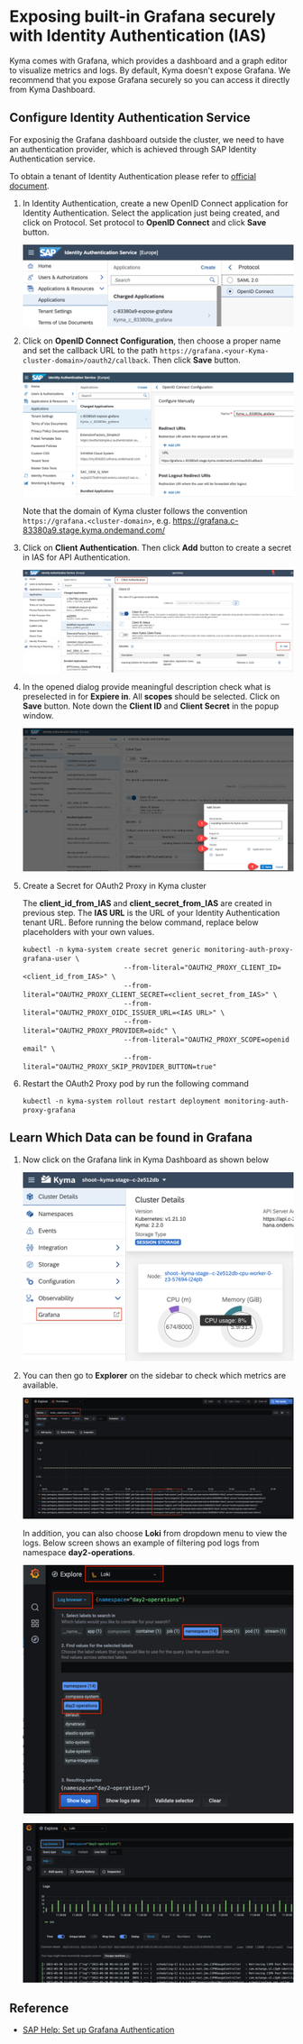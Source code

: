# Exposing built-in Grafana securely with Identity Authentication (IAS)

Kyma comes with Grafana, which provides a dashboard and a graph editor to visualize metrics and logs. By default, Kyma doesn't expose Grafana. We recommend that you expose Grafana securely so you can access it directly from Kyma Dashboard. 

## Configure Identity Authentication Service

For exposinig the Grafana dashboard outside the cluster, we need to have an authentication provider, which is achieved through SAP Identity Authentication service.

To obtain a tenant of Identity Authentication please refer to [official document](https://help.sap.com/docs/IDENTITY_AUTHENTICATION/6d6d63354d1242d185ab4830fc04feb1/93160ebd2dcb40e98aadcbb9a970f2b9.html#getting-a-tenant).

1. In Identity Authentication, create a new OpenID Connect application for Identity Authentication. Select the application just being created, and click on Protocol. Set protocol to **OpenID Connect** and click **Save** button.

   ![](images/ias_switch_to_openid.png)

1. Click on **OpenID Connect Configuration**,  then choose a proper name and set the callback URL to the path `https://grafana.<your-Kyma-cluster-domain>/oauth2/callback`. Then click **Save** button. 

   ![](images/ias_callback_url.png)

   Note that the domain of Kyma cluster follows the convention  `https://grafana.<cluster-domain>`,  e.g. https://grafana.c-83380a9.stage.kyma.ondemand.com/

1. Click on **Client Authentication**. Then click **Add** button to create a secret in IAS for API Authentication. 

   ![](images/navigate_create_secret.png) 

1. In the opened dialog provide meaningful description check what is preselected in for **Expiere in**. All **scopes** should be selected. Click on **Save** button. Note down the **Client ID** and **Client Secret** in the popup window.
   
   ![](images/create_secret.png)
1. Create a Secret for OAuth2 Proxy in Kyma cluster

   The **client_id_from_IAS** and **client_secret_from_IAS** are created in previous step. The **IAS URL** is the URL of your Identity Authentication tenant URL.
   Before running the below command, replace below placeholders with your own values.

   ```shell
   kubectl -n kyma-system create secret generic monitoring-auth-proxy-grafana-user \
   							--from-literal="OAUTH2_PROXY_CLIENT_ID=<client_id_from_IAS>" \
   							--from-literal="OAUTH2_PROXY_CLIENT_SECRET=<client_secret_from_IAS>" \
   							--from-literal="OAUTH2_PROXY_OIDC_ISSUER_URL=<IAS URL>" \
   							--from-literal="OAUTH2_PROXY_PROVIDER=oidc" \
   							--from-literal="OAUTH2_PROXY_SCOPE=openid email" \
   							--from-literal="OAUTH2_PROXY_SKIP_PROVIDER_BUTTON=true"
   ```

1. Restart the OAuth2 Proxy pod by run the following command

   ```shell
   kubectl -n kyma-system rollout restart deployment monitoring-auth-proxy-grafana
   ```
## Learn Which Data can be found in Grafana 

1. Now click on the Grafana link in Kyma Dashboard as shown below

   ![](images/GrafanaLink_dashboard.png)


1. You can then go to **Explorer** on the sidebar to check which metrics are available.

   ![](images/grafana_metrics.png)

   In addition, you can also choose **Loki** from dropdown menu to view the logs. Below screen shows an example of filtering pod logs from namespace **day2-operations**.

      ![](images/grafana_logs_config.png)

      ![](images/grafana_logs.png)

## Reference

* [SAP Help: Set up Grafana Authentication](
https://help.sap.com/docs/BTP/65de2977205c403bbc107264b8eccf4b/3e4299cfd0884c428e6b4774225638e8.html)
